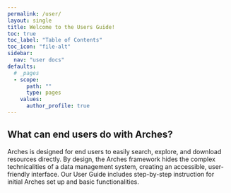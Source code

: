 ```yaml
---
permalink: /user/
layout: single
title: Welcome to the Users Guide!
toc: true
toc_label: "Table of Contents"
toc_icon: "file-alt"
sidebar:
  nav: "user docs"
defaults:
  # _pages
  - scope:
      path: ""
      type: pages
    values:
      author_profile: true
---
```

## What can end users do with Arches?
Arches is designed for end users to easily search, explore, and download resources directly. By design, the Arches framework hides the complex technicalities of a data management system, creating an accessible, user-friendly interface. Our User Guide includes step-by-step instruction for initial Arches set up and basic functionalities. 
